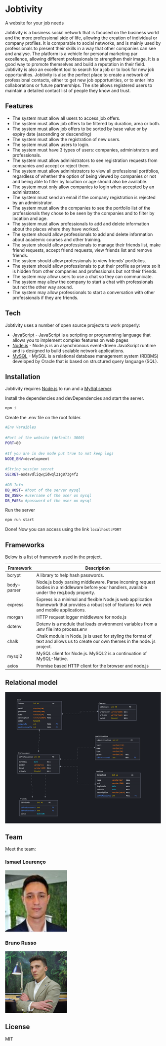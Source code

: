 # Jobtivity

A website for your job needs

Jobtivity is a business social network that is focused on the business world and the more professional side of life, allowing the creation of individual or company profiles. It is comparable to social networks, and is mainly used by professionals to present their skills in a way that other companies can see and analyse. The platform is a vehicle for personal marketing par excellence, allowing different professionals to strengthen their image. It is a good way to promote themselves and build a reputation in their field. Jobtivity is also an excellent tool to search for a job or to look for new job opportunities. Jobtivity is also the perfect place to create a network of professional contacts, either to get new job opportunities, or to enter into collaborations or future partnerships. The site allows registered users to maintain a detailed contact list of people they know and trust.

## Features

- The system must allow all users to access job offers.
- The system must allow job offers to be filtered by duration, area or both.
- The system must allow job offers to be sorted by base value or by expiry date (ascending or descending)
- The system must allow the registration of new users.
- The system must allow users to login.
- The system must have 3 types of users: companies, administrators and professionals.
- The system must allow administrators to see registration requests from companies and accept or reject them.
- The system must allow administrators to view all professional portfolios, regardless of whether the option of being viewed by companies or not and being able to filter by location or age should also be available.
- The system must only allow companies to login when accepted by an administrator.
- The system must send an email if the company registration is rejected by an administrator.
- The system must allow the companies to see the portfolio list of the professionals they chose to be seen by the companies and to filter by location and age.
- The system must allow professionals to add and delete information about the places where they have worked.
- The system should allow professionals to add and delete information about academic courses and other training.
- The system should allow professionals to manage their friends list, make friend requests, accept friend requests, view friends list and remove friends.
- The system should allow professionals to view friends' portfolios.
- The system should allow professionals to put their profile as private so it is hidden from other companies and professionals but not their friends.
- The system may allow users to use a chat so they can communicate.
- The system may allow the company to start a chat with professionals but not the other way around.
- The system may allow professionals to start a conversation with other professionals if they are friends.

## Tech

Jobtivity uses a number of open source projects to work properly:

- [JavaScript](https://developer.mozilla.org/pt-BR/docs/Web/JavaScript) - JavaScript is a scripting or programming language that allows you to implement complex features on web pages
- [Node.js](https://nodejs.org/) - Node.js is an asynchronous event-driven JavaScript runtime and is designed to build scalable network applications.
- [MySQL](https://www.mysql.com/) - MySQL is a relational database management system (RDBMS) developed by Oracle that is based on structured query language (SQL).

## Installation

Jobtivity requires [Node.js](https://nodejs.org/) to run and a [MySql server](https://www.mysql.com/).

Install the dependencies and devDependencies and start the server.

```sh
npm i
```

Create the .env file on the root folder.

```sh
#Env Varaibles

#Port of the website (default: 3000)
PORT=80

#If you are in dev mode put true to not keep logs
NODE_ENV=development

#String session secret
SECRET=asdavdliqwçidwql21g873g4f2

#DB Info
DB_HOST= #host of the server mysql
DB_USER= #username of the user on mysql
DB_PASS= #password of the user on mysql
```

Run the server

```sh
npm run start
```

Done! Now you can access using the link `localhost:PORT`

## Frameworks

Below is a list of framework used in the project.

| Framework | Description |
| ------ | ------ |
| bcrypt | A library to help hash passwords. |
| body-parser | Node.js body parsing middleware. Parse incoming request bodies in a middleware before your handlers, available under the req.body property. |
| express | Express is a minimal and flexible Node.js web application framework that provides a robust set of features for web and mobile applications. |
| morgan | HTTP request logger middleware for node.js |
| dotenv | Dotenv is a module that loads environment variables from a .env file into process.env |
| chalk | Chalk module in Node. js is used for styling the format of text and allows us to create our own themes in the node. js project. |
| mysql2 | MySQL client for Node.js. MySQL2 is a continuation of MySQL-Native. |
| axios | Promise based HTTP client for the browser and node.js |

## Relational model

![Relational model](/docs/db.png "Relational model")

## Team

Meet the team:

### Ismael Lourenço

<img src="./docs/ismael.png" alt="russo" width="200"/>

### Bruno Russo

<img src="./docs/russo.png" alt="russo" width="200"/>

## License

MIT

